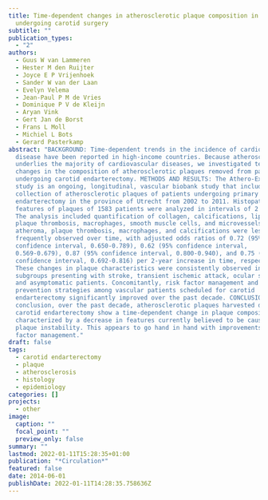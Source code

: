 ```yaml
---
title: Time-dependent changes in atherosclerotic plaque composition in patients
  undergoing carotid surgery
subtitle: ""
publication_types:
  - "2"
authors:
  - Guus W van Lammeren
  - Hester M den Ruijter
  - Joyce E P Vrijenhoek
  - Sander W van der Laan
  - Evelyn Velema
  - Jean-Paul P M de Vries
  - Dominique P V de Kleijn
  - Aryan Vink
  - Gert Jan de Borst
  - Frans L Moll
  - Michiel L Bots
  - Gerard Pasterkamp
abstract: "BACKGROUND: Time-dependent trends in the incidence of cardiovascular
  disease have been reported in high-income countries. Because atherosclerosis
  underlies the majority of cardiovascular diseases, we investigated temporal
  changes in the composition of atherosclerotic plaques removed from patients
  undergoing carotid endarterectomy. METHODS AND RESULTS: The Athero-Express
  study is an ongoing, longitudinal, vascular biobank study that includes the
  collection of atherosclerotic plaques of patients undergoing primary carotid
  endarterectomy in the province of Utrecht from 2002 to 2011. Histopathologic
  features of plaques of 1583 patients were analyzed in intervals of 2 years.
  The analysis included quantification of collagen, calcifications, lipid cores,
  plaque thrombosis, macrophages, smooth muscle cells, and microvessels. Large
  atheroma, plaque thrombosis, macrophages, and calcifications were less
  frequently observed over time, with adjusted odds ratios of 0.72 (95%
  confidence interval, 0.650-0.789), 0.62 (95% confidence interval,
  0.569-0.679), 0.87 (95% confidence interval, 0.800-0.940), and 0.75 (95%
  confidence interval, 0.692-0.816) per 2-year increase in time, respectively.
  These changes in plaque characteristics were consistently observed in patient
  subgroups presenting with stroke, transient ischemic attack, ocular symptoms,
  and asymptomatic patients. Concomitantly, risk factor management and secondary
  prevention strategies among vascular patients scheduled for carotid
  endarterectomy significantly improved over the past decade. CONCLUSIONS: In
  conclusion, over the past decade, atherosclerotic plaques harvested during
  carotid endarterectomy show a time-dependent change in plaque composition
  characterized by a decrease in features currently believed to be causal for
  plaque instability. This appears to go hand in hand with improvements in risk
  factor management."
draft: false
tags:
  - carotid endarterectomy
  - plaque
  - atherosclerosis
  - histology
  - epidemiology
categories: []
projects:
  - other
image:
  caption: ""
  focal_point: ""
  preview_only: false
summary: ""
lastmod: 2022-01-11T15:28:35+01:00
publication: "*Circulation*"
featured: false
date: 2014-06-01
publishDate: 2022-01-11T14:28:35.758636Z
---
```

